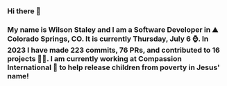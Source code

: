 ### Hi there 👋

### My name is Wilson Staley and I am a Software Developer in ⛰ Colorado Springs, CO.  It is currently Thursday, July 6 ⌚. In 2023 I have made 223 commits, 76 PRs, and contributed to 16 projects 👨‍💻. I am currently working at Compassion International 🏢 to help release children from poverty in Jesus' name!